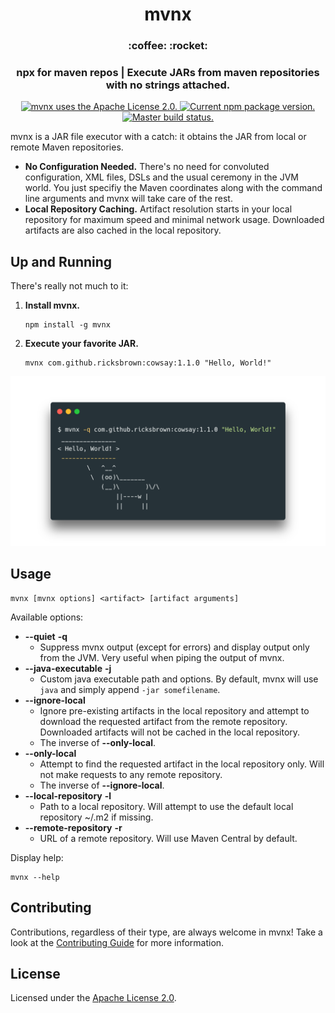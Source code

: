 <div align="center">

  <h1>
    mvnx
  </h1>

  <h3>
    :coffee: :rocket:
  <h3>

  <h3>
    npx for maven repos | Execute JARs from maven repositories with no strings attached.
  </h3>
  
  <p>
    <a href="https://github.com/mvnx/mvnx/blob/master/LICENSE">
      <img src="https://img.shields.io/github/license/mvnx/mvnx" alt="mvnx uses the Apache License 2.0.">
    </a>
    <a href="https://www.npmjs.com/package/mvnx">
      <img src="https://img.shields.io/npm/v/mvnx" alt="Current npm package version.">
    </a>
    <a href="https://github.com/mvnx/mvnx/actions?query=workflow%3A%22Build+Master%22">
      <img src="https://github.com/mvnx/mvnx/workflows/Build%20Master/badge.svg" alt="Master build status.">
    </a>
  </p>
</div>

mvnx is a JAR file executor with a catch: it obtains the JAR from local or remote Maven repositories.

  * **No Configuration Needed.** There's no need for convoluted configuration, XML files, DSLs and the usual ceremony in the JVM world. You just specifiy the Maven coordinates along with the command line arguments and mvnx will take care of the rest.
  * **Local Repository Caching.**  Artifact resolution starts in your local repository for maximum speed and minimal network usage. Downloaded artifacts are also cached in the local repository.

## Up and Running

There's really not much to it:

  1. **Install mvnx.**
     ~~~~
     npm install -g mvnx
     ~~~~

  2. **Execute your favorite JAR.**
     ~~~~
     mvnx com.github.ricksbrown:cowsay:1.1.0 "Hello, World!"
     ~~~~

<div align="center">
  <img src="docs/img/cowsay.png" alt="Running cowsay with mvnx.">
</div>

## Usage

~~~~
mvnx [mvnx options] <artifact> [artifact arguments]
~~~~

Available options:

  * **--quiet** **-q**
    * Suppress mvnx output (except for errors) and display output only from the JVM. Very useful when piping the output of mvnx.
  * **--java-executable** **-j**
    * Custom java executable path and options. By default, mvnx will use `java` and simply append `-jar somefilename`.
  * **--ignore-local**
    * Ignore pre-existing artifacts in the local repository and attempt to download the requested artifact from the remote repository. Downloaded artifacts will not be cached in the local repository.
    * The inverse of **--only-local**.
  * **--only-local**
    * Attempt to find the requested artifact in the local repository only. Will not make requests to any remote repository.
    * The inverse of **--ignore-local**.
  * **--local-repository** **-l**
    * Path to a local repository. Will attempt to use the default local repository ~/.m2 if missing.
  * **--remote-repository** **-r**
    * URL of a remote repository. Will use Maven Central by default.

Display help:

~~~~
mvnx --help
~~~~

## Contributing

Contributions, regardless of their type, are always welcome in mvnx! Take a look at the [Contributing Guide](CONTRIBUTING.md) for more information.

## License

Licensed under the [Apache License 2.0](LICENSE).
